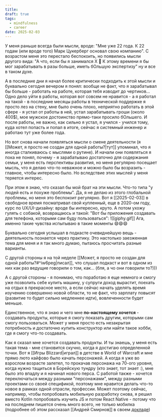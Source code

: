 ```yaml
---
title: 
draft: true
tags:
  - mindfulness
  - career
date: 2025-02-03
---
```

У меня раньше всегда были мысли, вроде: "Мне уже 22 года. К 22 годам (или вроде того) Марк Цукерберг основал свою компанию". С возрастом меня это перестало беспокоить, но появились мысли другого вида: "А что, если бы я занимался Х 🤔 К этому времени я бы мог зарабатывать в разы больше, иметь бОльшую экспертизу" ну и все в таком духе.

А в последние дни я начал более критически подходить к этой мысли и буквально сегодня вечером я понял: вообще не факт, что я зарабатывал бы больше - работать на работе, которая тебя изводит до чертиков...
Одно дело уйти в работы, которая вот совсем не нравится - а я работал на такой - в последние месяцы работы в технической поддержке я просто лез на стену, мне было очень плохо, неприятно работать в этой сфере - я устал от работы в ней, устал зарабатывать гроши (около 400$), мое мужское достоинство прямо-таки просило бОльшего.
И после работы, не важно, как сильно я устал, я учился - учился тому, куда хотел попасть и попал в итоге, сейчас я системный инженер и работаю тут уже более года.

Но вот снова начали появляться мысли о смене деятельности (я [[Может, я просто не создан для одной работы?|тут]] упоминал, что я иногда сталкиваюсь с мыслями о рутине). И начали они появляться я пока не понял, почему - я зарабатываю достаточно для содержания семьи, у меня есть перспективы развития, но меня регулярно посещает мысль, что я делаю что-то неважное и можно было бы возразить - главное, чтобы интересно было. Но вследствие этих мыслей у меня теряется интерес.

При этом я знаю, что сказал бы мой брат на эти мысли. Что-то типа "у людей есть и похуже проблемы". Да, я не делаю из этого глобальной проблемы, но меня это беспокоит регулярно.
Вот я [[2025-02-03]] в свободное время посматривал свой купленный, еще в 2020-ом году, курс по UX/UI-дизайну: вроде бы интересно, круто. А потом ухожу гулять с собакой, возвращаюсь и такой: "Вот бы приложения создавать для телефона, которыми сам буду пользоваться":
![[giphy.gif]]
Ага, именно такие чувства испытываю в такие моменты 😄😄😄

Буквально сегодня услышал в подкасте очевиднейшую вещь - деятельность познается через практику.
Это настолько заезженная тема для меня и я так много думаю, пытаюсь просчитать разные варианты.

С другой стороны я на той неделе [[Может, я просто не создан для одной работы?#^iw6peg|писал]], что слушал подкаст и вот в одном из них как раз ведущие говорили о том, как... (бля, а чо они говорили то?)))

А с другой стороны - я понимаю, что поработаю я еще немного и смогу уже позволить себе купить машину, у супруги доход вырастит, поехать на отдых в прекрасное место, а если сейчас начать уделять время изучению совершенно новой области, то не факт, что зарплату повысят (развитие то будет сильно медленнее идти), вовлеченности будет меньше.

Единственное, что я знаю и чего мне **по-настоящему хочется** - создавать продукты, которые я смогу показать другим, которыми сам смогу пользоваться. Может у меня просто есть незакрытая потребность и достаточно купить конструктор или найти такое хобби, где я смогу что-то создавать.

Как я сказал мне хочется создавать продукты. И ты знаешь, у меня есть такая тема - мне становится скучно, когда я достигаю определенной точки. Вот я [[Игры Blizzard|играл]] в детстве в World of Warcraft и мне прямо люто кайфово было качать персонажей. А когда я уже во взрослом возрасте залетел, то прокачав персонажа на 70-ого уровня, когда нужно тащиться в Борейскую тундру (кто знает, тот знает :), мне было это впадлу и я начинал нового перса.
С работой также - хочется переключаться между разными "персонажами", между разными проектами со своей спецификой, поэтому мне нравится делать что-то новое в рамках одной отрасли, профессии.
Может поэтому сейчас, например, чтобы попробовать мобильную разработку снова, я решил вместо Kotlin попробовать изучить JS и потом React Native - потому что на последнем пишется очень много всего, не только мобилка (подробнее об этом рассказал [[Андрей Смирнов]] в своем [докладе](https://youtu.be/jCHahEaNNNw?si=RwQKSMD9JoWB6ByJ))